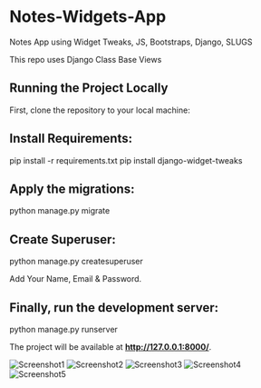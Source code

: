 # Notes-Widgets-App
Notes App using Widget Tweaks, JS, Bootstraps, Django, SLUGS

This repo uses Django Class Base Views

## Running the Project Locally

First, clone the repository to your local machine:

## Install Requirements:

pip install -r requirements.txt
pip install django-widget-tweaks

## Apply the migrations:

python manage.py migrate
## Create Superuser:

python manage.py createsuperuser

Add Your Name, Email & Password.

## Finally, run the development server:

python manage.py runserver

The project will be available at **http://127.0.0.1:8000/**.

![Screenshot1](screenshots/Screenshot1.png)
![Screenshot2](screenshots/Screenshot3.png)
![Screenshot3](screenshots/Screenshot4.png)
![Screenshot4](screenshots/Screenshot5.png)
![Screenshot5](screenshots/Screenshot6.png)

